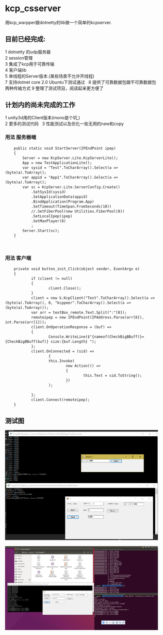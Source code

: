 # kcp_csserver #

用kcp_warpper跟dotnetty的lib做一个简单的kcpserver.  
## 目前已经完成:  
1 dotnetty 的udp服务器  
2 session管理  
3 集成了kcp用于可靠传输  
4 客户端lib  
5 单线程的Server版本.(某些场景不允许开线程)  
7 支持dotnet core 2.0 Ubuntu下测试通过  
8 提供了可靠数据包跟不可靠数据包两种传输方式
9 整理了测试项目，阅读起来更方便了  
## 计划内的尚未完成的工作   
1 unity3d用的Client版本(mono是个坑,)  
2 更多的测试代码  
3 性能测试以及优化一些无用的new和copy  

### 用法 服务器端  


        public static void StartServer(IPEndPoint ipep)
        {
            Server = new KcpServer.Lite.KcpServerLite();
            App = new TestApplicationLite();
            var sysid = "Test".ToCharArray().Select(a => (byte)a).ToArray();
            var appid = "App1".ToCharArray().Select(a => (byte)a).ToArray();
            var sc = KcpServer.Lite.ServerConfig.Create()
                .SetSysId(sysid)
                .SetApplicationData(appid)
                .BindApplication(Program.App)
                .SetTimeout(TimeSpan.FromSeconds(10))
                //.SetFiberPool(new Utilities.FiberPool(8))
                .SetLocalIpep(ipep)
                .SetMaxPlayer(8)
                ;
            Server.Start(sc);
        }
        


        
### 用法 客户端  


        private void button_init_Click(object sender, EventArgs e)
        {
                if (client != null)
                {
                        client.Close();
                }
                client = new k.KcpClient("Test".ToCharArray().Select(a => (byte)a).ToArray(), 0, "kcppeer".ToCharArray().Select(a => (byte)a).ToArray());
                var arr = textBox_remote.Text.Split(":"[0]);
                remoteipep = new IPEndPoint(IPAddress.Parse(arr[0]), int.Parse(arr[1]));
                client.OnOperationResponse = (buf) =>
                {
                        Console.WriteLine($"{nameof(CheckBigBBuff)}={CheckBigBBuff(buf)} size:{buf.Length} ");
                };
                client.OnConnected = (sid) =>
                        {
                        this.Invoke(
                                new Action(() =>
                                {
                                        this.Text = sid.ToString();
                                })
                        );

                };
                client.Connect(remoteipep);
        }
        
        

## 测试图 
<img src='https://github.com/a11s/kcp_csserver/raw/master/KcpServer/TestClient/Images/kcpserver.png'/>  
<img src='https://github.com/a11s/kcp_csserver/raw/master/KcpServer/TestClient/Images/ubuntu.png'/>  

